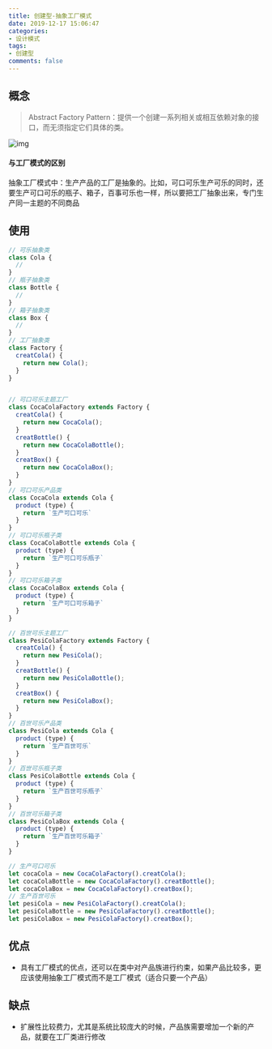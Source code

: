 ```yaml
---
title: 创建型-抽象工厂模式
date: 2019-12-17 15:06:47
categories:
- 设计模式
tags:
- 创建型
comments: false
---
```




## 概念

> Abstract Factory Pattern：提供一个创建一系列相关或相互依赖对象的接口，而无须指定它们具体的类。

<!-- more -->
![img](https://raw.githubusercontent.com/xietao3/Study-Plan/master/DesignPatterns/src/%E6%8A%BD%E8%B1%A1%E5%B7%A5%E5%8E%82.png)

#### 与工厂模式的区别

抽象工厂模式中：生产产品的工厂是抽象的。比如，可口可乐生产可乐的同时，还要生产可口可乐的瓶子、箱子，百事可乐也一样，所以要把工厂抽象出来，专门生产同一主题的不同商品



## 使用

```js
// 可乐抽象类
class Cola {    
  // 
}
// 瓶子抽象类
class Bottle {
  //
}
// 箱子抽象类
class Box {
  //
}
// 工厂抽象类
class Factory {
  creatCola() {
    return new Cola();
  }
}


// 可口可乐主题工厂
class CocaColaFactory extends Factory {    
  creatCola() {
    return new CocaCola();
  }
  creatBottle() {
    return new CocaColaBottle();
  }
  creatBox() {
    return new CocaColaBox();
  }
}
// 可口可乐产品类
class CocaCola extends Cola {
  product (type) {
    return `生产可口可乐` 
  }
}
// 可口可乐瓶子类
class CocaColaBottle extends Cola {
  product (type) {
    return `生产可口可乐瓶子` 
  }
}
// 可口可乐箱子类
class CocaColaBox extends Cola {
  product (type) {
    return `生产可口可乐箱子` 
  }
}

// 百世可乐主题工厂
class PesiColaFactory extends Factory {    
  creatCola() {
    return new PesiCola();
  }
  creatBottle() {
    return new PesiColaBottle();
  }
  creatBox() {
    return new PesiColaBox();
  }
}
// 百世可乐产品类
class PesiCola extends Cola {
  product (type) {
    return `生产百世可乐` 
  }
}
// 百世可乐瓶子类
class PesiColaBottle extends Cola {
  product (type) {
    return `生产百世可乐瓶子` 
  }
}
// 百世可乐箱子类
class PesiColaBox extends Cola {
  product (type) {
    return `生产百世可乐箱子` 
  }
}

// 生产可口可乐
let cocaCola = new CocaColaFactory().creatCola();
let cocaColaBottle = new CocaColaFactory().creatBottle();
let cocaColaBox = new CocaColaFactory().creatBox();
// 生产百世可乐
let pesiCola = new PesiColaFactory().creatCola();
let pesiColaBottle = new PesiColaFactory().creatBottle();
let pesiColaBox = new PesiColaFactory().creatBox();
```



## 优点

- 具有工厂模式的优点，还可以在类中对产品族进行约束，如果产品比较多，更应该使用抽象工厂模式而不是工厂模式（适合只要一个产品）



## 缺点

- 扩展性比较费力，尤其是系统比较庞大的时候，产品族需要增加一个新的产品，就要在工厂类进行修改